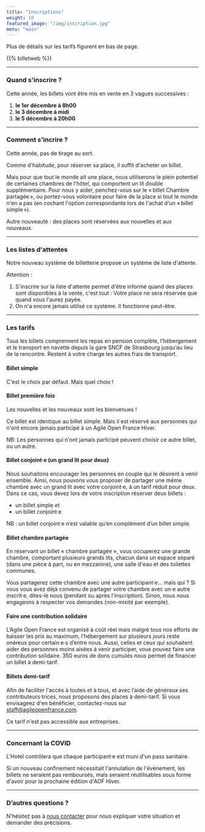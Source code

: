 ```yaml
---
title: "Inscriptions"
weight: 10
featured_image: "/img/inscription.jpg"
menu: "main"
---
```


Plus de détails sur les tarifs figurent en bas de page.

{{% billetweb %}}

---

### Quand s'inscrire ?

Cette année, les billets vont être mis en vente en 3 vagues successives : 
1. **le 1er décembre à 8h00**
2. **le 3 décembre à midi**
3. **le 5 décembre à 20h00**

---

### Comment s'incrire ?

Cette année, pas de tirage au sort. 

Comme d'habitude, pour réserver sa place, il suffit d'acheter un billet.

Mais pour que tout le monde ait une place, nous utiliserons le plein potentiel
de certaines chambres de l'hôtel, qui comportent un lit double supplémentaire.
Pour nous y aider, penchez-vous sur le « billet Chambre partagée », ou
portez-vous volontaire pour faire de la place si tout le monde n'en a pas (en
cochant l'option correspondante lors de l'achat d'un « billet  simple »).

Autre nouveauté : des places sont réservées aux nouvelles et aux nouveaux.

---

### Les listes d'attentes

Notre nouveau système de billetterie propose un système de liste d'attente.

Attention :

1. S'inscrire sur la liste d'attente permet d'être informé quand des places
   sont disponibles à la vente, c'est tout : Votre place ne sera réservée que
   quand vous l'aurez payée.
2. On n'a encore jamais utilisé ce système. Il fonctionne peut-être.

---

### Les tarifs

Tous les billets comprennent les repas en pension complète, l’hébergement et le
transport en navette depuis la gare SNCF de Strasbourg jusqu’au lieu de la
rencontre. Restent à votre charge les autres frais de transport.

#### Billet simple

C'est le choix par défaut. Mais quel choix !

#### Billet première fois

Les nouvelles et les nouveaux sont les bienvenues !

Ce billet est identique au billet simple. Mais il est réservé aux personnes qui
n'ont encore jamais participé à un Agile Open France Hiver.

NB: Les personnes qui n'ont jamais participé peuvent choisir ce autre billet,
ou un autre.

#### Billet conjoint·e (un grand lit pour deux)

Nous souhaitons encourager les personnes en couple qui le désirent à venir
ensemble. Ainsi, nous pouvons vous proposer de partager une même chambre avec
un grand lit avec votre conjoint·e, à un tarif réduit pour deux. Dans ce cas,
vous devez lors de votre inscription réserver deux billets :

- un billet simple et
- un billet conjoint·e

NB : un billet conjoint·e n’est valable qu’en complément d’un billet simple.

#### Billet chambre partagée

En réservant un billet « chambre partagée », vous occuperez une grande chambre,
comportant plusieurs grands lits, chacun dans un espace séparé (dans une pièce
à part, ou en mezzanine), une salle d'eau et des toilettes communes.

Vous partagerez cette chambre avec une autre participant·e… mais qui ? Si vous
vous avez déjà convenu de partager votre chambre avec un·e autre inscrit·e,
dites-le nous (pendant ou après l'inscription). Sinon, nous nous engageons à
respecter vos demandes (non-mixité par exemple). 

#### Faire une contribution solidaire

L’Agile Open France est organisé à coût réel mais malgré tous nos efforts de
baisser les prix au maximum, l’hébergement sur plusieurs jours reste onéreux
pour certain·e·s d’entre nous. Aussi, celles et ceux qui souhaitent aider des
personnes moins aisées à venir participer, vous pouvez faire une contribution
solidaire. 350 euros de dons cumulés nous permet de financer un billet à
demi-tarif.

#### Billets demi-tarif

Afin de faciliter l'accès à toutes et à tous, et avec l’aide de généreux·ses
contributeurs·trices, nous proposons des places à demi-tarif. Si vous
envisageez d'en bénéficier, contactez-nous sur staff@agileopenfrance.com.

Ce tarif n'est pas accessible aux entreprises.

--- 

### Concernant la COVID

L'Hotel contrôlera que chaque participant·e est muni d'un pass sanitaire.

Si un nouveau confinement nécessitait l'annulation de l'événement, les billets
ne seraient pas remboursés, mais seraient réutilisables sous forme d'avoir pour
la prochaine édition d'AOF Hiver.


---

### D’autres questions ?

N'hésitez pas à [nous contacter](staff-at-agileopenfrance-point-com) pour nous
expliquer votre situation et demander des précisions.
